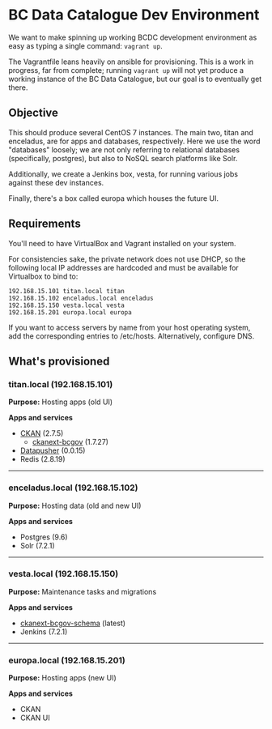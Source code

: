 # BC Data Catalogue Dev Environment

We want to make spinning up working BCDC development environment as easy as
typing a single command:  `vagrant up`.

The Vagrantfile leans heavily on ansible for provisioning. This is a work in
progress, far from complete; running `vagrant up` will not yet produce a
working instance of the BC Data Catalogue, but our goal is to eventually get
there.

## Objective

This should produce several CentOS 7 instances. The main two, titan and
enceladus, are for apps and databases, respectively. Here we use the
word "databases" loosely; we are not only referring to relational databases
(specifically, postgres), but also to NoSQL search platforms like Solr.

Additionally, we create a Jenkins box, vesta, for running various jobs
against these dev instances.

Finally, there's a box called europa which houses the future UI.

## Requirements

You'll need to have VirtualBox and Vagrant installed on your system.

For consistencies sake, the private network does not use DHCP, so the
following local IP addresses are hardcoded and must be available for
Virtualbox to bind to:

    192.168.15.101 titan.local titan
    192.168.15.102 enceladus.local enceladus
    192.168.15.150 vesta.local vesta
    192.168.15.201 europa.local europa

If you want to access servers by name from your host operating system, add the
corresponding entries to /etc/hosts. Alternatively, configure DNS.


## What's provisioned

### titan.local (192.168.15.101)

**Purpose:** Hosting apps (old UI)

**Apps and services**

 - [CKAN](https://github.com/ckan/ckan/tree/ckan-2.7.5) (2.7.5)
   - [ckanext-bcgov](https://github.com/bcgov/ckanext-bcgov/tree/1.7.27) (1.7.27)
 - [Datapusher](https://github.com/ckan/datapusher/tree/0.0.15) (0.0.15)
 - Redis (2.8.19)

---

### enceladus.local (192.168.15.102)

**Purpose:** Hosting data (old and new UI)

**Apps and services**

 - Postgres (9.6)
 - Solr (7.2.1)

---

### vesta.local (192.168.15.150)

**Purpose:** Maintenance tasks and migrations

**Apps and services**

 - [ckanext-bcgov-schema](https://github.com/bcgov/ckanext-bcgov-schema/tree/master) (latest)
 - Jenkins (7.2.1)

---

### europa.local (192.168.15.201)

**Purpose:** Hosting apps (new UI)

**Apps and services**

 - CKAN
 - CKAN UI
